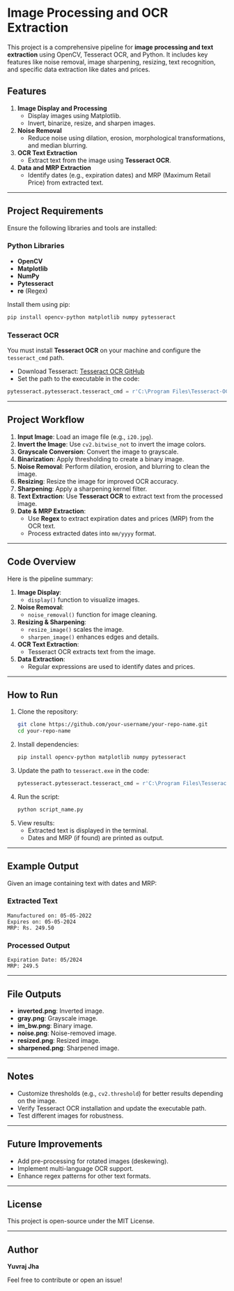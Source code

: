 # Image Processing and OCR Extraction

This project is a comprehensive pipeline for **image processing and text extraction** using OpenCV, Tesseract OCR, and Python. It includes key features like noise removal, image sharpening, resizing, text recognition, and specific data extraction like dates and prices.

## Features
1. **Image Display and Processing**
   - Display images using Matplotlib.
   - Invert, binarize, resize, and sharpen images.
2. **Noise Removal**
   - Reduce noise using dilation, erosion, morphological transformations, and median blurring.
3. **OCR Text Extraction**
   - Extract text from the image using **Tesseract OCR**.
4. **Data and MRP Extraction**
   - Identify dates (e.g., expiration dates) and MRP (Maximum Retail Price) from extracted text.

---

## Project Requirements
Ensure the following libraries and tools are installed:

### Python Libraries
- **OpenCV**
- **Matplotlib**
- **NumPy**
- **Pytesseract**
- **re** (Regex)

Install them using pip:
```bash
pip install opencv-python matplotlib numpy pytesseract
```

### Tesseract OCR
You must install **Tesseract OCR** on your machine and configure the `tesseract_cmd` path.

- Download Tesseract: [Tesseract OCR GitHub](https://github.com/tesseract-ocr/tesseract)
- Set the path to the executable in the code:
```python
pytesseract.pytesseract.tesseract_cmd = r'C:\Program Files\Tesseract-OCR\tesseract.exe'
```

---

## Project Workflow
1. **Input Image**: Load an image file (e.g., `i20.jpg`).
2. **Invert the Image**: Use `cv2.bitwise_not` to invert the image colors.
3. **Grayscale Conversion**: Convert the image to grayscale.
4. **Binarization**: Apply thresholding to create a binary image.
5. **Noise Removal**: Perform dilation, erosion, and blurring to clean the image.
6. **Resizing**: Resize the image for improved OCR accuracy.
7. **Sharpening**: Apply a sharpening kernel filter.
8. **Text Extraction**: Use **Tesseract OCR** to extract text from the processed image.
9. **Date & MRP Extraction**:
   - Use **Regex** to extract expiration dates and prices (MRP) from the OCR text.
   - Process extracted dates into `mm/yyyy` format.

---

## Code Overview
Here is the pipeline summary:
1. **Image Display**:
   - `display()` function to visualize images.
2. **Noise Removal**:
   - `noise_removal()` function for image cleaning.
3. **Resizing & Sharpening**:
   - `resize_image()` scales the image.
   - `sharpen_image()` enhances edges and details.
4. **OCR Text Extraction**:
   - Tesseract OCR extracts text from the image.
5. **Data Extraction**:
   - Regular expressions are used to identify dates and prices.

---

## How to Run
1. Clone the repository:
   ```bash
   git clone https://github.com/your-username/your-repo-name.git
   cd your-repo-name
   ```
2. Install dependencies:
   ```bash
   pip install opencv-python matplotlib numpy pytesseract
   ```
3. Update the path to `tesseract.exe` in the code:
   ```python
   pytesseract.pytesseract.tesseract_cmd = r'C:\Program Files\Tesseract-OCR\tesseract.exe'
   ```
4. Run the script:
   ```bash
   python script_name.py
   ```
5. View results:
   - Extracted text is displayed in the terminal.
   - Dates and MRP (if found) are printed as output.

---

## Example Output
Given an image containing text with dates and MRP:

### Extracted Text
```
Manufactured on: 05-05-2022
Expires on: 05-05-2024
MRP: Rs. 249.50
```

### Processed Output
```
Expiration Date: 05/2024
MRP: 249.5
```

---

## File Outputs
- **inverted.png**: Inverted image.
- **gray.png**: Grayscale image.
- **im_bw.png**: Binary image.
- **noise.png**: Noise-removed image.
- **resized.png**: Resized image.
- **sharpened.png**: Sharpened image.

---

## Notes
- Customize thresholds (e.g., `cv2.threshold`) for better results depending on the image.
- Verify Tesseract OCR installation and update the executable path.
- Test different images for robustness.

---

## Future Improvements
- Add pre-processing for rotated images (deskewing).
- Implement multi-language OCR support.
- Enhance regex patterns for other text formats.

---

## License
This project is open-source under the MIT License.

---

## Author
**Yuvraj Jha**

Feel free to contribute or open an issue!
